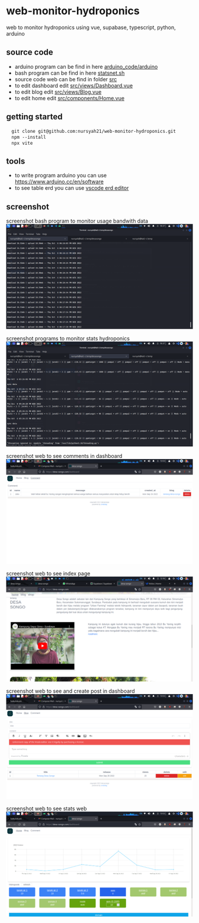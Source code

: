 # web-monitor-hydroponics
web to monitor hydroponics using vue, supabase, typescript, python, arduino

## source code

- arduino program can be find in here [arduino_code/arduino](/arduino_code/arduino.ino)
- bash program can be find in here [statsnet.sh](/statsnet.sh)
- source code web can be find in folder [src](/src/)
- to edit dashboard edit [src/views/Dashboard.vue](/src/views/Dashboard.vue)
- to edit blog edit [src/views/Blog.vue](/src/views/Blog.vue)
- to edit home edit [src/components/Home.vue](/src/views/Home.vue)

## getting started
```
  git clone git@github.com:nursyah21/web-monitor-hydroponics.git
  npm --install
  npx vite
```

## tools
- to write program arduino you can use https://www.arduino.cc/en/software
- to see table erd you can use [vscode erd editor](https://marketplace.visualstudio.com/items?itemName=dineug.vuerd-vscode)

## screenshot

screenshot bash program to monitor usage bandwith data
![](public/ss/ss1.png)

screenshot programs to monitor stats hydroponics
![](public/ss/ss2.png)

screenshot web to see comments in dashboard
![](public/ss/ss3.png)

screenshot web to see index page
![](public/ss/ss4.png)

screenshot web to see and create post in dashboard
![](public/ss/ss5.png)

screenshot web to see stats web
![](public/ss/ss6.png)